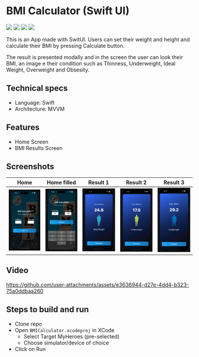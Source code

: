 # BMI Calculator (Swift UI)

<img src="https://img.shields.io/badge/status-Active-green" height="20"> <img src="https://img.shields.io/badge/design--SwiftUI-blue" height="20"> <img src="https://img.shields.io/badge/architecture-MVVM-yellow" height="20"> <img src="https://img.shields.io/badge/language-Swift-red" height="20"> 

This is an App made with SwitUI. Users can set their weight and height and calculate their BMI by pressing Calculate button. 

The result is presented modally and in the screen the user can look their BMI, an image e their condition such as Thinness, Underweight, Ideal Weight, Overweight and Obsesity.

## Technical specs
- Language: Swift
- Architecture: MVVM

## Features
- Home Screen
- BMI Results Screen

## Screenshots
|Home|Home filled|Result 1|Result 2|Result 3|   
|:-:|:-:|:-:|:-:|:-:|
|<img src="/Images/01 - Home.png" width="250"/>|<img src="/Images/02 - Home filled.png" width="250"/>|<img src="/Images/03 - Result 01.png" width="250"/>|<img src="/Images/04 - Result 02.png" width="250"/>|<img src="/Images/05 - Result 03.png" width="250"/>|

## Video

https://github.com/user-attachments/assets/e3636944-d27e-4dd4-b323-75a0ddbaa260


## Steps to build and run
- Clone repo 
- Open `BMICalculator.xcodeproj` in XCode
  - Select Target MyHeroes (pre-selected)
  - Choose simulator/device of choice
- Click on Run
